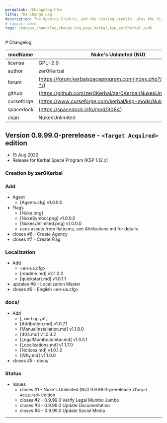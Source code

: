 ```yaml
---
permalink: /Changelog.html
title: The Change Log
description: The Opening Credits, and the closing credits, plus the first of two (or is three) end credit scenes
# layout: bare
tags: changes,changelog,change-log,page,kerbal,ksp,zer0Kerbal,zedK
---
```


<!-- 
hdr-changelog.md v1.0.0.0
Nukes Unlimited
created: 13 May 2022
updated:
CC BY-ND 4.0 by zer0Kerbal
--># Changelog  
  
| modName    | Nuke's Unlimited (NU)                                             |
| ---------- | ----------------------------------------------------------------- |
| license    | GPL-2.0                                                           |
| author     | zer0Kerbal                                                        |
| forum      | (https://forum.kerbalspaceprogram.com/index.php?/topic/209381-*/) |
| github     | (https://github.com/zer0Kerbal/zer0Kerbal/NukesUnlimited)         |
| curseforge | (https://www.curseforge.com/kerbal/ksp-mods/NukesUnlimited)       |
| spacedock  | (https://spacedock.info/mod/3084)                                 |
| ckan       | NukesUnlimited                                                    |

## Version 0.9.99.0-prerelease - `<Target Acquired>` edition

* 15 Aug 2022
* Release for Kerbal Space Program [KSP 1.12.x]

### Creation by zer0Kerbal

### Add

* Agent
  * [Agents.cfg] v1.0.0.0
* Flags
  * [Nuke.png]
  * [NukeSymbol.png] v1.0.0.0
  * [NukesUnlimited.png] v1.0.0.0
  * uses assets from flaticons, see Attributions.md for details
* closes #6 - Create Agency
* closes #7 - Create Flag

### Localization

* Add
  * <en-us.cfg>
  * [readme.md] v2.1.2.0
  * [quickstart.md] v1.0.1.1
* updates #8 - Localization Master
* closes #9 - English <en-us.cfg>

### docs/

* Add
  * [`_config.yml`]
  * [Attribution.md] v1.0.7.1
  * [ManualInstallation.md] v1.1.8.0
  * [404.md] v1.0.3.2
  * [LegalMumboJumbo.md] v1.0.5.1
  * [Localizations.md] v1.1.7.0
  * [Notices.md] v1.0.1.0
  * [Why.md] v1.1.0.0
* closes #5 - docs/

### Status

* Issues
  * closes #1 - Nuke's Unlimited (NU) 0.9.99.0-prerelease `<Target Acquired>` edition
  * closes #2 - 0.9.99.0 Verify Legal Mumbo Jumbo
  * closes #3 - 0.9.99.0 Update Documentation
  * closes #4 - 0.9.99.0 Update Social Media

---

